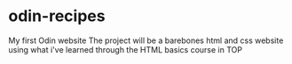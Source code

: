 # odin-recipes
My first Odin website
The project will be a barebones html and css website using what i've learned through the HTML basics course in TOP
